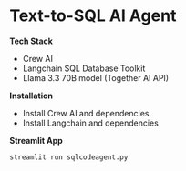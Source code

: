 # Text-to-SQL AI Agent
**Tech Stack**
- Crew AI
- Langchain SQL Database Toolkit
- Llama 3.3 70B model (Together AI API)

**Installation**
- Install Crew AI and dependencies
- Install Langchain and dependencies

**Streamlit App**
```bash
streamlit run sqlcodeagent.py
```
